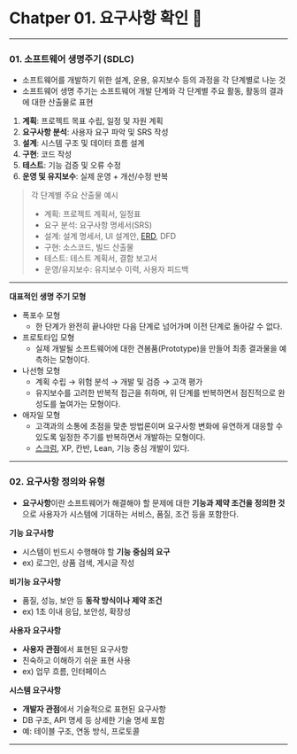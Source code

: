 # Chatper 01. 요구사항 확인 📘

--- 

### 01. 소프트웨어 생명주기 (SDLC)
- 소프트웨어를 개발하기 위한 설계, 운용, 유지보수 등의 과정을 각 단계별로 나눈 것
- 소프트웨어 생명 주기는 소프트웨어 개발 단계와 각 단계별 주요 활동, 활동의 결과에 대한 산출물로 표현

1. **계획**: 프로젝트 목표 수립, 일정 및 자원 계획
2. **요구사항 분석**: 사용자 요구 파악 및 SRS 작성
3. **설계**: 시스템 구조 및 데이터 흐름 설계
4. **구현**: 코드 작성
5. **테스트**: 기능 검증 및 오류 수정
6. **운영 및 유지보수**: 실제 운영 + 개선/수정 반복

>  각 단계별 주요 산출물 예시
> - 계획: 프로젝트 계획서, 일정표
> - 요구 분석: 요구사항 명세서(SRS)
>- 설계: 설계 명세서, UI 설계안, [ERD](./more/01.%20ERD.md), DFD
>- 구현: 소스코드, 빌드 산출물
>- 테스트: 테스트 계획서, 결함 보고서
>- 운영/유지보수: 유지보수 이력, 사용자 피드백

--- 

**대표적인 생명 주기 모형**
- 폭포수 모형
  - 한 단계가 완전히 끝나야만 다음 단계로 넘어가며 이전 단계로 돌아갈 수 없다.
- 프로토타입 모형
  - 실제 개발될 소프트웨어에 대한 견봄품(Prototype)을 만들어 최종 결과물을 예측하는 모형이다.
- 나선형 모형
  - 계획 수립 &rarr; 위험 분석 &rarr; 개발 및 검증 &rarr; 고객 평가
  - 유지보수를 고려한 반복적 접근을 취하며, 위 단계를 반복하면서 점진적으로 완성도를 높여가는 모형이다.
- 애자일 모형
  - 고객과의 소통에 초점을 맞춘 방법론이며 요구사항 변화에 유연하게 대응할 수 있도록 일정한 주기를 반복하면서 개발하는 모형이다.
  - [스크럼](./more/01.%20Scrum.md), XP, 칸반, Lean, 기능 중심 개발이 있다.

---
### 02. 요구사항 정의와 유형
- **요구사항**이란 소프트웨어가 해결해야 할 문제에 대한 **기능과 제약 조건을 정의한 것**으로 
  사용자가 시스템에 기대하는 서비스, 품질, 조건 등을 포함한다.


**기능 요구사항**
- 시스템이 빈드시 수행해야 할 **기능 중심의 요구**
- ex) 로그인, 상품 검색, 게시글 작성

**비기능 요구사항**
- 품질, 성능, 보안 등 **동작 방식이나 제약 조건**
- ex) 1초 이내 응답, 보안성, 확장성

**사용자 요구사항**
- **사용자 관점**에서 표현된 요구사항
- 친숙하고 이해하기 쉬운 표현 사용
- ex) 업무 흐름, 인터페이스

**시스템 요구사항**
- **개발자 관점**에서 기술적으로 표현된 요구사항
- DB 구조, API 명세 등 상세한 기술 명세 포함
- 예: 테이블 구조, 연동 방식, 프로토콜

--- 

